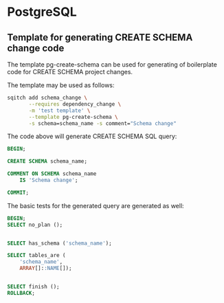 # PostgreSQL #

## Template for generating CREATE SCHEMA change code ##

The template pg-create-schema can be used for generating of boilerplate code for
CREATE SCHEMA project changes.

The template may be used as follows:
```sh
sqitch add schema_change \
	   --requires dependency_change \
	   -m 'test template' \
	   --template pg-create-schema \
	   -s schema=schema_name -s comment="Schema change"
```

The code above will generate CREATE SCHEMA SQL query:
```sql
BEGIN;

CREATE SCHEMA schema_name;

COMMENT ON SCHEMA schema_name
	IS 'Schema change';

COMMIT;
```

The basic tests for the generated query are generated as well:
```sql
BEGIN;
SELECT no_plan ();


SELECT has_schema ('schema_name');

SELECT tables_are (
	'schema_name',
	ARRAY[]::NAME[]);


SELECT finish ();
ROLLBACK;
```
